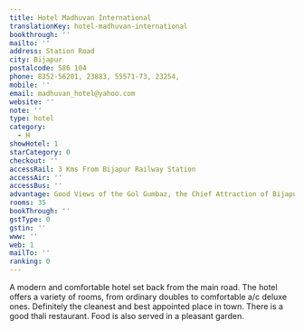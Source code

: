 ```yaml
---
title: Hotel Madhuvan International
translationKey: hotel-madhuvan-international
bookthrough: ''
mailto: ''
address: Station Road
city: Bijapur
postalcode: 586 104
phone: 8352-56201, 23883, 55571-73, 23254,
mobile: ''
email: madhuvan_hotel@yahoo.com
website: ''
note: ''
type: hotel
category:
  - H
showHotel: 1
starCategory: 0
checkout: ''
accessRail: 3 Kms From Bijapur Railway Station
accessAir: ''
accessBus: ''
advantage: Good Views of the Gol Gumbaz, the Chief Attraction of Bijapur
rooms: 35
bookThrough: ''
gstType: 0
gstin: ''
www: ''
web: 1
mailTo: ''
ranking: 0
---
```







A modern and comfortable hotel set back from the main road. The hotel offers a variety of rooms, from ordinary doubles to comfortable a/c deluxe ones. Definitely the cleanest and best appointed place in town. There is a good thali restaurant. Food is also served in a pleasant garden.